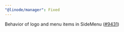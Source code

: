 ```yaml
---
"@linode/manager": Fixed
---
```


Behavior of logo and menu items in SideMenu ([#9431](https://github.com/linode/manager/pull/9431))
